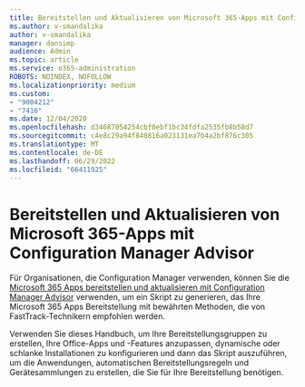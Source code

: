```yaml
---
title: Bereitstellen und Aktualisieren von Microsoft 365-Apps mit Configuration Manager Advisor
ms.author: v-smandalika
author: v-smandalika
manager: dansimp
audience: Admin
ms.topic: article
ms.service: o365-administration
ROBOTS: NOINDEX, NOFOLLOW
ms.localizationpriority: medium
ms.custom:
- "9004212"
- "7416"
ms.date: 12/04/2020
ms.openlocfilehash: d34687054254cbf0ebf1bc34fdfa2535fb8b58d7
ms.sourcegitcommit: c4e8c29a94f840816a023131ea7b4a2bf876c305
ms.translationtype: MT
ms.contentlocale: de-DE
ms.lasthandoff: 06/29/2022
ms.locfileid: "66411925"
---
```

# <a name="deploy-and-update-microsoft-365-apps-with-configuration-manager-advisor"></a>Bereitstellen und Aktualisieren von Microsoft 365-Apps mit Configuration Manager Advisor

Für Organisationen, die Configuration Manager verwenden, können Sie die [Microsoft 365 Apps bereitstellen und aktualisieren mit Configuration Manager Advisor](https://go.microsoft.com/fwlink/?linkid=2146549) verwenden, um ein Skript zu generieren, das Ihre Microsoft 365 Apps  Bereitstellung mit bewährten Methoden, die von FastTrack-Technikern empfohlen werden.

Verwenden Sie dieses Handbuch, um Ihre Bereitstellungsgruppen zu erstellen, Ihre Office-Apps und -Features anzupassen, dynamische oder schlanke Installationen zu konfigurieren und dann das Skript auszuführen, um die Anwendungen, automatischen Bereitstellungsregeln und Gerätesammlungen zu erstellen, die Sie für Ihre Bereitstellung benötigen.
